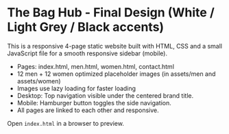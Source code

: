 
# The Bag Hub - Final Design (White / Light Grey / Black accents)

This is a responsive 4-page static website built with HTML, CSS and a small JavaScript file for a smooth responsive sidebar (mobile).
- Pages: index.html, men.html, women.html, contact.html
- 12 men + 12 women optimized placeholder images (in assets/men and assets/women)
- Images use lazy loading for faster loading
- Desktop: Top navigation visible under the centered brand title.
- Mobile: Hamburger button toggles the side navigation.
- All pages are linked to each other and responsive.

Open `index.html` in a browser to preview.
